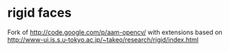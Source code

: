 # rigid faces

Fork of http://code.google.com/p/aam-opencv/ with extensions based on
http://www-ui.is.s.u-tokyo.ac.jp/~takeo/research/rigid/index.html
